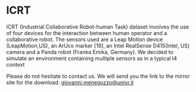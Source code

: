 # ICRT

ICRT (Industrial Collaborative Robot-human Task) dataset involves the use of four devices for the interaction
between human operator and a collaborative robot. The sensors used are a Leap Motion device (LeapMotion,US), an
ArUco marker [19], an Intel RealSense D415(Intel, US) camera and a Panda robot (Franka Emika, Germany). We
decided to simulate an environment containing multiple sensors as in a typical I4 context

Please do not hesitate to contact us. We will send you the link to the mirror site for the download.
giovanni.menegozzo@univr.it